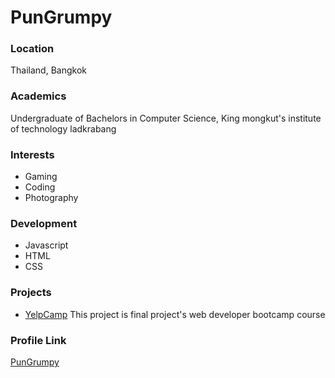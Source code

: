 # PunGrumpy

### Location

Thailand, Bangkok

### Academics

Undergraduate of Bachelors in Computer Science, King mongkut's institute of technology ladkrabang

### Interests

- Gaming
- Coding
- Photography

### Development

- Javascript
- HTML
- CSS

### Projects

- [YelpCamp](https://github.com/PunGrumpy/YelpCamp) This project is final project's web developer bootcamp course

### Profile Link

[PunGrumpy](https://github.com/PunGrumpy)